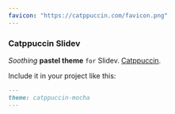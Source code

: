 ```yaml
---
favicon: "https://catppuccin.com/favicon.png"
---
```


### Catppuccin Slidev

_Soothing_ **pastel theme** `for` Slidev. [Catppuccin](https://catppuccin.com/).

Include it in your project like this:

```md
---
theme: catppuccin-mocha
---
```
